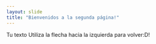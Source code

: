 ```yaml
---
layout: slide
title: "Bienvenidos a la segunda página!"
---
```

Tu texto
Utiliza la flecha hacia la izquierda para volver:D!
